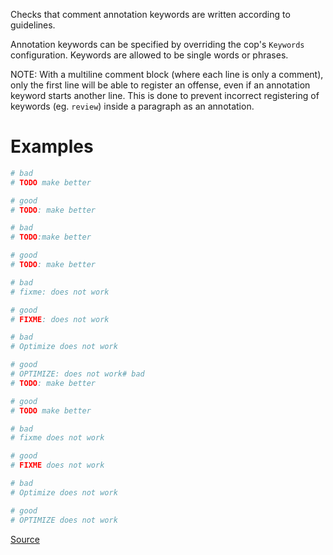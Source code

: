 
Checks that comment annotation keywords are written according
to guidelines.

Annotation keywords can be specified by overriding the cop's `Keywords`
configuration. Keywords are allowed to be single words or phrases.

NOTE: With a multiline comment block (where each line is only a
comment), only the first line will be able to register an offense, even
if an annotation keyword starts another line. This is done to prevent
incorrect registering of keywords (eg. `review`) inside a paragraph as an
annotation.

# Examples

```ruby
# bad
# TODO make better

# good
# TODO: make better

# bad
# TODO:make better

# good
# TODO: make better

# bad
# fixme: does not work

# good
# FIXME: does not work

# bad
# Optimize does not work

# good
# OPTIMIZE: does not work# bad
# TODO: make better

# good
# TODO make better

# bad
# fixme does not work

# good
# FIXME does not work

# bad
# Optimize does not work

# good
# OPTIMIZE does not work
```

[Source](http://www.rubydoc.info/gems/rubocop/RuboCop/Cop/Style/CommentAnnotation)